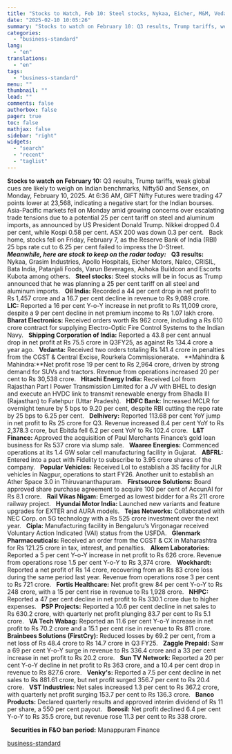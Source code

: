 ```yaml
---
title: "Stocks to Watch, Feb 10: Steel stocks, Nykaa, Eicher, M&M, Vedanta, BEL"
date: "2025-02-10 10:05:26"
summary: "Stocks to watch on February 10: Q3 results, Trump tariffs, weak global cues are likely to weigh on Indian benchmarks, Nifty50 and Sensex, on Monday, February 10, 2025. At 6:36 AM, GIFT Nifty Futures were trading 47 points lower at 23,568, indicating a negative start for the Indian bourses. Asia-Pacific..."
categories:
  - "business-standard"
lang:
  - "en"
translations:
  - "en"
tags:
  - "business-standard"
menu: ""
thumbnail: ""
lead: ""
comments: false
authorbox: false
pager: true
toc: false
mathjax: false
sidebar: "right"
widgets:
  - "search"
  - "recent"
  - "taglist"
---
```


**Stocks to watch on February 10:** Q3 results, Trump tariffs, weak global cues are likely to weigh on Indian benchmarks, Nifty50 and Sensex, on Monday, February 10, 2025. At 6:36 AM, GIFT Nifty Futures were trading 47 points lower at 23,568, indicating a negative start for the Indian bourses.
 
Asia-Pacific markets fell on Monday amid growing concerns over escalating trade tensions due to a potential 25 per cent tariff on steel and aluminum imports, as announced by US President Donald Trump. Nikkei dropped 0.4 per cent, while Kospi 0.58 per cent. ASX 200 was down 0.3 per cent.
 
Back home, stocks fell on Friday, February 7, as the Reserve Bank of India (RBI) 25 bps rate cut to 6.25 per cent failed to impress the D-Street. 
 
***Meanwhile, here are stock to keep on the radar today:***
 
**Q3 results:** Nykaa, Grasim Industries, Apollo Hospitals, Eicher Motors, Nalco, CRISIL, Bata India, Patanjali Foods, Varun Beverages, Ashoka Buildcon and Escorts Kubota among others.
 
**Steel stocks:** Steel stocks will be in focus as Trump announced that he was planning a 25 per cent tariff on all steel and aluminum imports.
 
**Oil India:** Recorded a 44 per cent drop in net profit to Rs 1,457 crore and a 16.7 per cent decline in revenue to Rs 9,089 crore.
 
**LIC:** Reported a 16 per cent Y-o-Y increase in net profit to Rs 11,009 crore, despite a 9 per cent decline in net premium income to Rs 1.07 lakh crore.
 
**Bharat Electronics:** Received orders worth Rs 962 crore, including a Rs 610 crore contract for supplying Electro-Optic Fire Control Systems to the Indian Navy.
 
**Shipping Corporation of India:** Reported a 43.8 per cent annual drop in net profit at Rs 75.5 crore in Q3FY25, as against Rs 134.4 crore a year ago.
 
**Vedanta:** Received two orders totaling Rs 141.4 crore in penalties from the CGST & Central Excise, Rourkela Commissionerate.
 
**Mahindra & Mahindra:**Net profit rose 19 per cent to Rs 2,964 crore, driven by strong demand for SUVs and tractors. Revenue from operations increased 20 per cent to Rs 30,538 crore.
 
**Hitachi Energy India:** Received LoI from Rajasthan Part I Power Transmission Limited for a JV with BHEL to design and execute an HVDC link to transmit renewable energy from Bhadla III (Rajasthan) to Fatehpur (Uttar Pradesh).
 
**HDFC Bank:** Increased MCLR for overnight tenure by 5 bps to 9.20 per cent, despite RBI cutting the repo rate by 25 bps to 6.25 per cent.
 
**Delhivery:** Reported 113.68 per cent YoY jump in net profit to Rs 25 crore for Q3. Revenue increased 8.4 per cent YoY to Rs 2,378.3 crore, but Ebitda fell 6.2 per cent YoY to Rs 102.4 crore.
 
**L&T Finance:** Approved the acquisition of Paul Merchants Finance’s gold loan business for Rs 537 crore via slump sale.
 
**Waaree Energies:** Commenced operations at its 1.4 GW solar cell manufacturing facility in Gujarat.
 
**ABFRL:** Entered into a pact with Fidelity to subscribe to 3.95 crore shares of the company.
 
**Popular Vehicles:** Received LoI to establish a 3S facility for JLR vehicles in Nagpur, operations to start FY26. Another unit to establish an Ather Space 3.0 in Thiruvananthapuram.
 
**Firstsource Solutions:** Board approved share purchase agreement to acquire 100 per cent of AccunAI for Rs 8.1 crore.
 
**Rail Vikas Nigam:** Emerged as lowest bidder for a Rs 211 crore railway project.
 
**Hyundai Motor India:** Launched new variants and feature upgrades for EXTER and AURA models.
 
**Tejas Networks:** Collaborated with NEC Corp. on 5G technology with a Rs 525 crore investment over the next year.
 
**Cipla:** Manufacturing facility in Bengaluru’s Virgonagar received Voluntary Action Indicated (VAI) status from the USFDA.
 
**Glenmark Pharmaceuticals:** Received an order from the CGST & CX in Maharashtra for Rs 121.25 crore in tax, interest, and penalties.
 
**Alkem Laboratories:** Reported a 5 per cent Y-o-Y increase in net profit to Rs 626 crore. Revenue from operations rose 1.5 per cent Y-o-Y to Rs 3,374 crore.
 
**Wockhardt:** Reported a net profit of Rs 14 crore, recovering from an Rs 83 crore loss during the same period last year. Revenue from operations rose 3 per cent to Rs 721 crore.
 
**Fortis Healthcare:** Net profit grew 84 per cent Y-o-Y to Rs 248 crore, with a 15 per cent rise in revenue to Rs 1,928 crore.
 
**NHPC:** Reported a 47 per cent decline in net profit to Rs 330.1 crore due to higher expenses.
 
**PSP Projects:** Reported a 10.6 per cent decline in net sales to Rs 630.2 crore, with quarterly net profit plunging 83.7 per cent to Rs 5.1 crore.
 
**VA Tech Wabag:** Reported an 11.6 per cent Y-o-Y increase in net profit to Rs 70.2 crore and a 15.1 per cent rise in revenue to Rs 811 crore.
 
**Brainbees Solutions (FirstCry):** Reduced losses by 69.2 per cent, from a net loss of Rs 48.4 crore to Rs 14.7 crore in Q3 FY25.
 
**Zaggle Prepaid:** Saw a 69 per cent Y-o-Y surge in revenue to Rs 336.4 crore and a 33 per cent increase in net profit to Rs 20.2 crore.
 
**Sun TV Network:** Reported a 20 per cent Y-o-Y decline in net profit to Rs 363 crore, and a 10.4 per cent drop in revenue to Rs 827.6 crore.
 
**Venky's:** Reported a 7.5 per cent decline in net sales to Rs 881.61 crore, but net profit surged 356.7 per cent to Rs 20.4 crore.
 
**VST Industries:** Net sales increased 1.3 per cent to Rs 367.2 crore, with quarterly net profit surging 153.7 per cent to Rs 136.3 crore.
  **Banco Products:** Declared quarterly results and approved interim dividend of Rs 11 per share, a 550 per cent payout.
  **Borosil:** Net profit declined 6.4 per cent Y-o-Y to Rs 35.5 crore, but revenue rose 11.3 per cent to Rs 338 crore.

 
**Securities in F&O ban period:** Manappuram Finance

[business-standard](https://www.business-standard.com/markets/news/stocks-to-watch-feb-10-steel-stocks-nykaa-eicher-m-m-vedanta-bel-125021000070_1.html)
